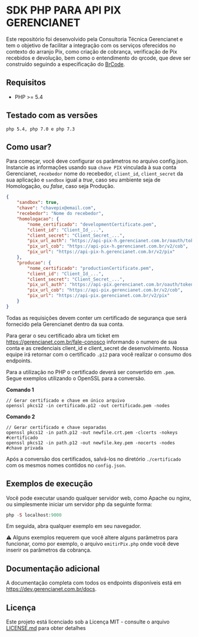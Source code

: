 # SDK PHP PARA API PIX GERENCIANET

Este repositório foi desenvolvido pela Consultoria Técnica Gerencianet e tem o objetivo de facilitar a integração com os serviços oferecidos no contexto do arranjo Pix, como criação de cobrança, verificação de Pix recebidos e devolução, bem como o entendimento do qrcode, que deve ser construído seguindo a especificação do [BrCode](https://www.bcb.gov.br/content/estabilidadefinanceira/spb_docs/ManualBRCode.pdf).

## Requisitos
* PHP >= 5.4


## Testado com as versões
```
php 5.4, php 7.0 e php 7.3
```

## Como usar?
Para começar, você deve configurar os parâmetros no arquivo config.json.
Instancie as informações usando sua `chave PIX` vinculada à sua conta Gerencianet, `recebedor` nome do recebedor, `client_id`, `client_secret` da sua aplicação e `sandbox` igual a *true*, caso seu ambiente seja de Homologação, ou *false*, caso seja Produção.

```json
{
    "sandbox": true,
    "chave": "chavepix@email.com",
    "recebedor": "Nome do recebedor",
    "homologacao": {
        "nome_certificado": "developmentCertificate.pem",
        "client_id": "Client_Id_...",
        "client_secret": "Client_Secret_...",
        "pix_url_auth": "https://api-pix-h.gerencianet.com.br/oauth/token",
        "pix_url_cob": "https://api-pix-h.gerencianet.com.br/v2/cob",
        "pix_url": "https://api-pix-h.gerencianet.com.br/v2/pix"
    },
    "producao": {
        "nome_certificado": "productionCertificate.pem",
        "client_id": "Client_Id_...",
        "client_secret": "Client_Secret_...",
        "pix_url_auth": "https://api-pix.gerencianet.com.br/oauth/token",
        "pix_url_cob": "https://api-pix.gerencianet.com.br/v2/cob",
        "pix_url": "https://api-pix.gerencianet.com.br/v2/pix"
    }
}
```

Todas as requisições devem conter um certificado de segurança que será fornecido pela Gerencianet dentro da sua conta. 

Para gerar o seu certificado abra um ticket em https://gerencianet.com.br/fale-conosco informando o numero de sua conta e as credenciais client_id e client_secret de desenvolvimento. Nossa equipe irá retornar com o certificado `.p12` para você realizar o consumo dos endpoints.

Para a utilização no PHP o certificado deverá ser convertido em `.pem`. Segue exemplos utilizando o OpenSSL para a conversão.

**Comando 1**
```
// Gerar certificado e chave em único arquivo
openssl pkcs12 -in certificado.p12 -out certificado.pem -nodes
```

**Comando 2**
```
// Gerar certificado e chave separadas
openssl pkcs12 -in path.p12 -out newfile.crt.pem -clcerts -nokeys #certificado
openssl pkcs12 -in path.p12 -out newfile.key.pem -nocerts -nodes #chave privada
```

Após a conversão dos certificados, salvá-los no diretório `./certificado` com os mesmos nomes contidos no `config.json`.


## Exemplos de execução
Você pode executar usando qualquer servidor web, como Apache ou nginx, ou simplesmente iniciar um servidor php da seguinte forma:

```php
php -S localhost:9000
```

Em seguida, abra qualquer exemplo em seu navegador.

:warning: Alguns exemplos requerem que você altere alguns parâmetros para funcionar, como por exemplo, o arquivo `emitirPix.php` onde você deve inserir os parâmetros da cobrança.


## Documentação adicional

A documentação completa com todos os endpoints disponíveis está em https://dev.gerencianet.com.br/docs.


## Licença ##
Este projeto está licenciado sob a Licença MIT - consulte o arquivo [LICENSE.md](LICENSE) para obter detalhes
